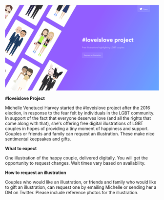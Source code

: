 ![Image of landing page](assets/readme.png)

**#loveislove Project**

Michelle Venetucci Harvey started the #loveislove project after the 2016 election, in response to the fear felt by individuals in the LGBT community. In support of the fact that everyone deserves love (and all the rights that come along with that), she's offering free digital illustrations of LGBT couples in hopes of providing a tiny moment of happiness and support.
Couples or friends and family can request an illustration. These make nice sentimental keepsakes and gifts.

**What to expect**

One illustration of the happy couple, delivered digitally. You will get the opportunity to request changes. Wait times vary based on availability.

**How to request an illustration**

Couples who would like an illustration, or friends and family who would like to gift an illustration, can request one by emailing Michelle or sending her a DM on Twitter. Please include reference photos for the illustration.
